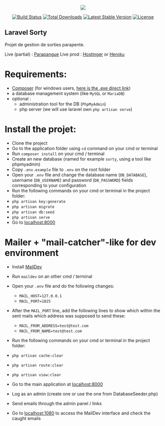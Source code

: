 <p align="center"><img src="https://laravel.com/assets/img/components/logo-laravel.svg"></p>

<p align="center">
<a href="https://travis-ci.org/laravel/framework"><img src="https://travis-ci.org/laravel/framework.svg" alt="Build Status"></a>
<a href="https://packagist.org/packages/laravel/framework"><img src="https://poser.pugx.org/laravel/framework/d/total.svg" alt="Total Downloads"></a>
<a href="https://packagist.org/packages/laravel/framework"><img src="https://poser.pugx.org/laravel/framework/v/stable.svg" alt="Latest Stable Version"></a>
<a href="https://packagist.org/packages/laravel/framework"><img src="https://poser.pugx.org/laravel/framework/license.svg" alt="License"></a>
</p>

## Laravel Sorty

Projet de gestion de sorties parapente.

Live (partial) : [Parapangue](http://sorties.16mb.com/)
Live prod : [Hostinger](http://sorty.890m.com/) or [Heroku](http://laravelsorty.herokuapp.com/)

# Requirements:

- [Composer](https://getcomposer.org/download/) (for windows users, [here is the .exe direct link](https://getcomposer.org/Composer-Setup.exe))
- a database management system (like `MySQL` or `MariaDB`)
- optional :
    - administration tool for the DB (`PhpMyAdmin`)
    - php server (we will use laravel own `php artisan serve`)

# Install the projet:

- Clone the project
- Go to the application folder using `cd` command on your cmd or terminal
- Run `composer install` on your cmd / terminal
- Create an new database (named for example `sorty`, using a tool like phpmyadmin)
- Copy `.env.example` file to `.env` on the root folder
- Open your `.env` file and change the database name (`DB_DATABASE`), username (`DB_USERNAME`) and password (`DB_PASSWORD`) fields corresponding to your configuration
- Run the following commands on your cmd or terminal in the project folder:
- `php artisan key:generate`
- `php artisan migrate`
- `php artisan db:seed`
- `php artisan serve`
- Go to [localhost:8000](http://localhost:8000/)


# Mailer + "mail-catcher"-like for dev environment

- Install [MailDev](https://danfarrelly.nyc/MailDev/)
- Run `maildev` on an other cmd / terminal
- Open your `.env` file and do the following changes:
    - `MAIL_HOST=127.0.0.1`
    - `MAIL_PORT=1025`
- After the `MAIL_PORT` line, add the following lines to show which within the sent mails which address was supposed to send these:
    - `MAIL_FROM_ADDRESS=test@test.com`
    - `MAIL_FROM_NAME=test@test.com`
    
- Run the following commands on your cmd or terminal in the project folder:
- `php artisan cache:clear`
- `php artisan route:clear`
- `php artisan view:clear`
- Go to the main application at [localhost:8000](http://localhost:8000/)
- Log as an admin (create one or use the one from DatabaseSeeder.php)
- Send emails through the admin panel / links
- Go to [localhost:1080](http://localhost:1080/) to access the MailDev interface and check the caught emails

